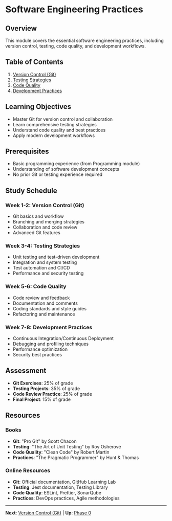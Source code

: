 # Software Engineering Practices

## Overview

This module covers the essential software engineering practices, including version control, testing, code quality, and development workflows.

## Table of Contents

1. [Version Control (Git)](version-control-git.md/)
2. [Testing Strategies](testing-strategies.md/)
3. [Code Quality](code-quality.md/)
4. [Development Practices](development-practices.md/)

## Learning Objectives

- Master Git for version control and collaboration
- Learn comprehensive testing strategies
- Understand code quality and best practices
- Apply modern development workflows

## Prerequisites

- Basic programming experience (from Programming module)
- Understanding of software development concepts
- No prior Git or testing experience required

## Study Schedule

### Week 1-2: Version Control (Git)
- Git basics and workflow
- Branching and merging strategies
- Collaboration and code review
- Advanced Git features

### Week 3-4: Testing Strategies
- Unit testing and test-driven development
- Integration and system testing
- Test automation and CI/CD
- Performance and security testing

### Week 5-6: Code Quality
- Code review and feedback
- Documentation and comments
- Coding standards and style guides
- Refactoring and maintenance

### Week 7-8: Development Practices
- Continuous Integration/Continuous Deployment
- Debugging and profiling techniques
- Performance optimization
- Security best practices

## Assessment

- **Git Exercises**: 25% of grade
- **Testing Projects**: 35% of grade
- **Code Review Practice**: 25% of grade
- **Final Project**: 15% of grade

## Resources

### Books
- **Git**: "Pro Git" by Scott Chacon
- **Testing**: "The Art of Unit Testing" by Roy Osherove
- **Code Quality**: "Clean Code" by Robert Martin
- **Practices**: "The Pragmatic Programmer" by Hunt & Thomas

### Online Resources
- **Git**: Official documentation, GitHub Learning Lab
- **Testing**: Jest documentation, Testing Library
- **Code Quality**: ESLint, Prettier, SonarQube
- **Practices**: DevOps practices, Agile methodologies

---

**Next**: [Version Control (Git)](version-control-git.md/) | **Up**: [Phase 0](README.md/)

